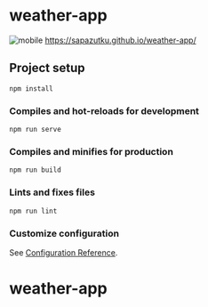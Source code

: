 
# weather-app
![mobile](https://user-images.githubusercontent.com/64533036/145690734-05c5dccd-1f5b-44bc-911c-c1fbbfda9cfc.png)
https://sapazutku.github.io/weather-app/

## Project setup
```
npm install
```

### Compiles and hot-reloads for development
```
npm run serve
```

### Compiles and minifies for production
```
npm run build
```

### Lints and fixes files
```
npm run lint
```

### Customize configuration
See [Configuration Reference](https://cli.vuejs.org/config/).
# weather-app
